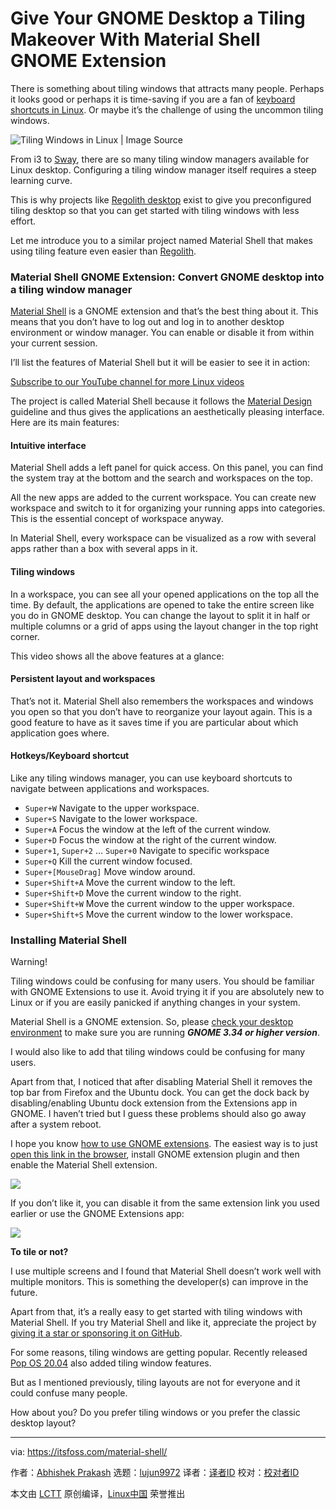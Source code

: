 [#]: collector: (lujun9972)
[#]: translator: ( )
[#]: reviewer: ( )
[#]: publisher: ( )
[#]: url: ( )
[#]: subject: (Give Your GNOME Desktop a Tiling Makeover With Material Shell GNOME Extension)
[#]: via: (https://itsfoss.com/material-shell/)
[#]: author: (Abhishek Prakash https://itsfoss.com/author/abhishek/)

Give Your GNOME Desktop a Tiling Makeover With Material Shell GNOME Extension
======

There is something about tiling windows that attracts many people. Perhaps it looks good or perhaps it is time-saving if you are a fan of [keyboard shortcuts in Linux][1]. Or maybe it’s the challenge of using the uncommon tiling windows.

![Tiling Windows in Linux | Image Source][2]

From i3 to [Sway][3], there are so many tiling window managers available for Linux desktop. Configuring a tiling window manager itself requires a steep learning curve.

This is why projects like [Regolith desktop][4] exist to give you preconfigured tiling desktop so that you can get started with tiling windows with less effort.

Let me introduce you to a similar project named Material Shell that makes using tiling feature even easier than [Regolith][5].

### Material Shell GNOME Extension: Convert GNOME desktop into a tiling window manager

[Material Shell][6] is a GNOME extension and that’s the best thing about it. This means that you don’t have to log out and log in to another desktop environment or window manager. You can enable or disable it from within your current session.

I’ll list the features of Material Shell but it will be easier to see it in action:

[Subscribe to our YouTube channel for more Linux videos][7]

The project is called Material Shell because it follows the [Material Design][8] guideline and thus gives the applications an aesthetically pleasing interface. Here are its main features:

#### Intuitive interface

Material Shell adds a left panel for quick access. On this panel, you can find the system tray at the bottom and the search and workspaces on the top.

All the new apps are added to the current workspace. You can create new workspace and switch to it for organizing your running apps into categories. This is the essential concept of workspace anyway.

In Material Shell, every workspace can be visualized as a row with several apps rather than a box with several apps in it.

#### Tiling windows

In a workspace, you can see all your opened applications on the top all the time. By default, the applications are opened to take the entire screen like you do in GNOME desktop. You can change the layout to split it in half or multiple columns or a grid of apps using the layout changer in the top right corner.

This video shows all the above features at a glance:

#### Persistent layout and workspaces

That’s not it. Material Shell also remembers the workspaces and windows you open so that you don’t have to reorganize your layout again. This is a good feature to have as it saves time if you are particular about which application goes where.

#### Hotkeys/Keyboard shortcut

Like any tiling windows manager, you can use keyboard shortcuts to navigate between applications and workspaces.

  * `Super+W` Navigate to the upper workspace.
  * `Super+S` Navigate to the lower workspace.
  * `Super+A` Focus the window at the left of the current window.
  * `Super+D` Focus the window at the right of the current window.
  * `Super+1`, `Super+2` … `Super+0` Navigate to specific workspace
  * `Super+Q` Kill the current window focused.
  * `Super+[MouseDrag]` Move window around.
  * `Super+Shift+A` Move the current window to the left.
  * `Super+Shift+D` Move the current window to the right.
  * `Super+Shift+W` Move the current window to the upper workspace.
  * `Super+Shift+S` Move the current window to the lower workspace.



### Installing Material Shell

Warning!

Tiling windows could be confusing for many users. You should be familiar with GNOME Extensions to use it. Avoid trying it if you are absolutely new to Linux or if you are easily panicked if anything changes in your system.

Material Shell is a GNOME extension. So, please [check your desktop environment][9] to make sure you are running _**GNOME 3.34 or higher version**_.

I would also like to add that tiling windows could be confusing for many users.

Apart from that, I noticed that after disabling Material Shell it removes the top bar from Firefox and the Ubuntu dock. You can get the dock back by disabling/enabling Ubuntu dock extension from the Extensions app in GNOME. I haven’t tried but I guess these problems should also go away after a system reboot.

I hope you know [how to use GNOME extensions][10]. The easiest way is to just [open this link in the browser][11], install GNOME extension plugin and then enable the Material Shell extension.

![][12]

If you don’t like it, you can disable it from the same extension link you used earlier or use the GNOME Extensions app:

![][13]

**To tile or not?**

I use multiple screens and I found that Material Shell doesn’t work well with multiple monitors. This is something the developer(s) can improve in the future.

Apart from that, it’s a really easy to get started with tiling windows with Material Shell. If you try Material Shell and like it, appreciate the project by [giving it a star or sponsoring it on GitHub][14].

For some reasons, tiling windows are getting popular. Recently released [Pop OS 20.04][15] also added tiling window features.

But as I mentioned previously, tiling layouts are not for everyone and it could confuse many people.

How about you? Do you prefer tiling windows or you prefer the classic desktop layout?

--------------------------------------------------------------------------------

via: https://itsfoss.com/material-shell/

作者：[Abhishek Prakash][a]
选题：[lujun9972][b]
译者：[译者ID](https://github.com/译者ID)
校对：[校对者ID](https://github.com/校对者ID)

本文由 [LCTT](https://github.com/LCTT/TranslateProject) 原创编译，[Linux中国](https://linux.cn/) 荣誉推出

[a]: https://itsfoss.com/author/abhishek/
[b]: https://github.com/lujun9972
[1]: https://itsfoss.com/ubuntu-shortcuts/
[2]: https://i0.wp.com/itsfoss.com/wp-content/uploads/2019/09/linux-ricing-example-800x450.jpg?resize=800%2C450&ssl=1
[3]: https://itsfoss.com/sway-window-manager/
[4]: https://itsfoss.com/regolith-linux-desktop/
[5]: https://regolith-linux.org/
[6]: https://material-shell.com
[7]: https://www.youtube.com/c/itsfoss?sub_confirmation=1
[8]: https://material.io/
[9]: https://itsfoss.com/find-desktop-environment/
[10]: https://itsfoss.com/gnome-shell-extensions/
[11]: https://extensions.gnome.org/extension/3357/material-shell/
[12]: https://i2.wp.com/itsfoss.com/wp-content/uploads/2020/09/install-material-shell.png?resize=800%2C307&ssl=1
[13]: https://i2.wp.com/itsfoss.com/wp-content/uploads/2020/09/material-shell-gnome-extension.png?resize=799%2C497&ssl=1
[14]: https://github.com/material-shell/material-shell
[15]: https://itsfoss.com/pop-os-20-04-review/
